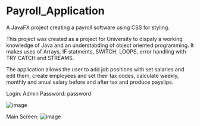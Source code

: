 # Payroll_Application
A JavaFX project creating a payroll software using CSS for styling.  

This project was created as a project for University to dispaly a working knowledge of Java and an understabding of object oriented programming. It makes uses of Arrays, IF statments, SWITCH, LOOPS, error handling with TRY CATCH and STREAMS.  

The application allows the user to add job positions with set salaries and edit them, create employees and set their tax codes, calculate weekly, monthly and anual salary before and after tax and produce payslips. 

Login: Admin
Password: password

![image](https://user-images.githubusercontent.com/71260255/93091284-cc843d80-f695-11ea-9f2c-e0aabb20cbbc.png)


Main Screen:
![image](https://user-images.githubusercontent.com/71260255/93091772-7368d980-f696-11ea-8ae8-4e659b2c324a.png)
